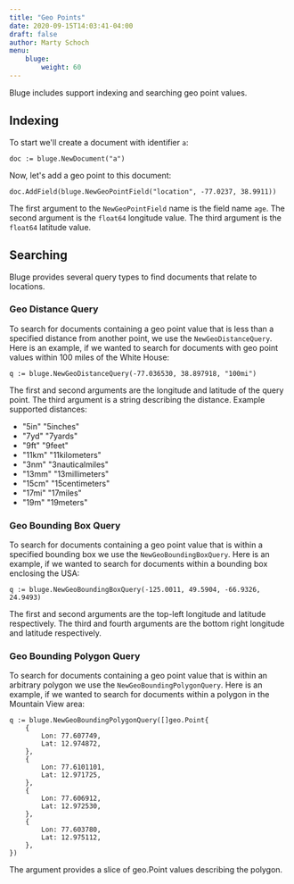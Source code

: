 ```yaml
---
title: "Geo Points"
date: 2020-09-15T14:03:41-04:00
draft: false
author: Marty Schoch
menu:
    bluge:
        weight: 60
---
```


Bluge includes support indexing and searching geo point values.

## Indexing

To start we'll create a document with identifier `a`:

```
doc := bluge.NewDocument("a")
```

Now, let's add a geo point to this document:

```
doc.AddField(bluge.NewGeoPointField("location", -77.0237, 38.9911))
```

The first argument to the `NewGeoPointField` name is the field name `age`.  The second argument is the `float64` longitude value.  The third argument is the `float64` latitude value.

## Searching

Bluge provides several query types to find documents that relate to locations.

### Geo Distance Query

To search for documents containing a geo point value that is less than a specified distance from another point, we use the `NewGeoDistanceQuery`.  Here is an example, if we wanted to search for documents with geo point values within 100 miles of the White House:

```
q := bluge.NewGeoDistanceQuery(-77.036530, 38.897918, "100mi")
```

The first and second arguments are the longitude and latitude of the query point.  The third argument is a string describing the distance.  Example supported distances:
- "5in" "5inches" 
- "7yd" "7yards" 
- "9ft" "9feet" 
- "11km" "11kilometers"
- "3nm" "3nauticalmiles"
- "13mm" "13millimeters"
- "15cm" "15centimeters"
- "17mi" "17miles" 
- "19m" "19meters" 

### Geo Bounding Box Query

To search for documents containing a geo point value that is within a specified bounding box we use the `NewGeoBoundingBoxQuery`.  Here is an example, if we wanted to search for documents within a bounding box enclosing the USA:

```
q := bluge.NewGeoBoundingBoxQuery(-125.0011, 49.5904, -66.9326, 24.9493)
```

The first and second arguments are the top-left longitude and latitude respectively.  The third and fourth arguments are the bottom right longitude and latitude respectively.

### Geo Bounding Polygon Query

To search for documents containing a geo point value that is within an arbitrary polygon we use the `NewGeoBoundingPolygonQuery`.  Here is an example, if we wanted to search for documents within a polygon in the Mountain View area:

```
q := bluge.NewGeoBoundingPolygonQuery([]geo.Point{
	{
		Lon: 77.607749,
		Lat: 12.974872,
	},
	{
		Lon: 77.6101101,
		Lat: 12.971725,
	},
	{
		Lon: 77.606912,
		Lat: 12.972530,
	},
	{
		Lon: 77.603780,
		Lat: 12.975112,
	},
})
```

The argument provides a slice of geo.Point values describing the polygon.